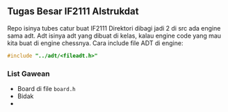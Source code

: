 ## Tugas Besar IF2111 Alstrukdat
Repo isinya tubes catur buat IF2111
Direktori dibagi jadi 2 di src ada engine sama adt. Adt isinya adt yang dibuat di kelas, kalau engine code yang mau kita buat di engine chessnya. Cara include file ADT di engine:
``` c
#include "../adt/<fileadt.h>"
```

### List Gawean
* Board di file `board.h`
* Bidak 
* 



